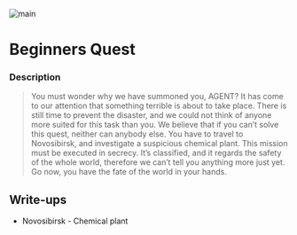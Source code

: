![main](https://github.com/curvtd/write-ups/blob/master/2021/Google-CTF/BeginnersQuest/main.png)

# Beginners Quest

### Description
> You must wonder why we have summoned you, AGENT? It has come to our attention that something terrible is about to take place. There is still time to prevent the disaster, and we could not think of anyone more suited for this task than you. We believe that if you can’t solve this quest, neither can anybody else. You have to travel to Novosibirsk, and investigate a suspicious chemical plant. This mission must be executed in secrecy. It’s classified, and it regards the safety of the whole world, therefore we can’t tell you anything more just yet. Go now, you have the fate of the world in your hands.

## Write-ups
- Novosibirsk - Chemical plant
